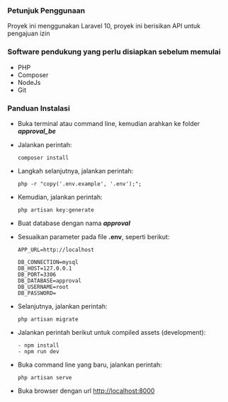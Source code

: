 ### **Petunjuk Penggunaan**
Proyek ini menggunakan Laravel 10, proyek ini berisikan API untuk pengajuan izin

### **Software pendukung yang perlu disiapkan sebelum memulai**
- PHP
- Composer
- NodeJs
- Git

### **Panduan Instalasi**

- Buka terminal atau command line, kemudian arahkan ke folder ***approval_be***
- Jalankan perintah:
  ```
  composer install
  ```
- Langkah selanjutnya, jalankan perintah:
  ```
  php -r "copy('.env.example', '.env');";
  ```
- Kemudian, jalankan perintah:
  ```
  php artisan key:generate
  ```
- Buat database dengan nama ***approval***
- Sesuaikan parameter pada file **.env**, seperti berikut:
  ```
  APP_URL=http://localhost

  DB_CONNECTION=mysql
  DB_HOST=127.0.0.1
  DB_PORT=3306
  DB_DATABASE=approval
  DB_USERNAME=root
  DB_PASSWORD=
  ```
- Selanjutnya, jalankan perintah:
  ```
  php artisan migrate
  ```
- Jalankan perintah berikut untuk compiled assets (development):
  ```
  - npm install
  - npm run dev
  ```
- Buka command line yang baru, jalankan perintah:
  ```
  php artisan serve
  ```

- Buka browser dengan url [http://localhost:8000](http://localhost:8000)
